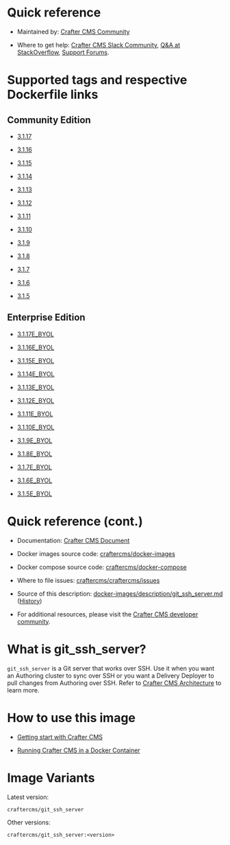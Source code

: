 # Quick reference

* Maintained by: [Crafter CMS Community](https://github.com/craftercms)

* Where to get help: [Crafter CMS Slack Community](https://craftercms.slack.com/join/shared_invite/enQtNDg0NzI3NzA0NjMwLWZmMGQzMDViMzA5NDE1YjMzM2M1N2JlOWJlZDA1MjA2MGJlZjgzNDVlMmI5ODQxNmNjMWQ3NzA5ZWNkN2UxOWE), [Q&A at StackOverflow](https://stackoverflow.com/questions/tagged/crafter-cms), [Support Forums](https://groups.google.com/forum/#!forum/craftercms).

# Supported tags and respective Dockerfile links

## Community Edition

* [3.1.17](https://github.com/craftercms/docker-images/blob/v3.1.17/images/git_ssh_server/Dockerfile)

* [3.1.16](https://github.com/craftercms/docker-images/blob/v3.1.16/images/git_ssh_server/Dockerfile)

* [3.1.15](https://github.com/craftercms/docker-images/blob/v3.1.15/images/git_ssh_server/Dockerfile)

* [3.1.14](https://github.com/craftercms/docker-images/blob/v3.1.14/images/git_ssh_server/Dockerfile)

* [3.1.13](https://github.com/craftercms/docker-images/blob/v3.1.13/images/git_ssh_server/Dockerfile)

* [3.1.12](https://github.com/craftercms/docker-images/blob/v3.1.12/images/git_ssh_server/Dockerfile)

* [3.1.11](https://github.com/craftercms/docker-images/blob/v3.1.11/images/git_ssh_server/Dockerfile)

* [3.1.10](https://github.com/craftercms/docker-images/blob/v3.1.10/images/git_ssh_server/Dockerfile)

* [3.1.9](https://github.com/craftercms/docker-images/blob/v3.1.9/images/git_ssh_server/Dockerfile)

* [3.1.8](https://github.com/craftercms/docker-images/blob/v3.1.8/images/git_ssh_server/Dockerfile)

* [3.1.7](https://github.com/craftercms/docker-images/blob/v3.1.7/images/git_ssh_server/Dockerfile)

* [3.1.6](https://github.com/craftercms/docker-images/blob/v3.1.6/images/git_ssh_server/Dockerfile)

* [3.1.5](https://github.com/craftercms/docker-images/blob/v3.1.5/images/git_ssh_server/Dockerfile)

## Enterprise Edition

* [3.1.17E_BYOL](https://github.com/craftercms/docker-images/blob/v3.1.17/images/git_ssh_server/Dockerfile)

* [3.1.16E_BYOL](https://github.com/craftercms/docker-images/blob/v3.1.16/images/git_ssh_server/Dockerfile)

* [3.1.15E_BYOL](https://github.com/craftercms/docker-images/blob/v3.1.15/images/git_ssh_server/Dockerfile)

* [3.1.14E_BYOL](https://github.com/craftercms/docker-images/blob/v3.1.14/images/git_ssh_server/Dockerfile)

* [3.1.13E_BYOL](https://github.com/craftercms/docker-images/blob/v3.1.13/images/git_ssh_server/Dockerfile)

* [3.1.12E_BYOL](https://github.com/craftercms/docker-images/blob/v3.1.12/images/git_ssh_server/Dockerfile)

* [3.1.11E_BYOL](https://github.com/craftercms/docker-images/blob/v3.1.11/images/git_ssh_server/Dockerfile)

* [3.1.10E_BYOL](https://github.com/craftercms/docker-images/blob/v3.1.10/images/git_ssh_server/Dockerfile)

* [3.1.9E_BYOL](https://github.com/craftercms/docker-images/blob/v3.1.9/images/git_ssh_server/Dockerfile)

* [3.1.8E_BYOL](https://github.com/craftercms/docker-images/blob/v3.1.8/images/git_ssh_server/Dockerfile)

* [3.1.7E_BYOL](https://github.com/craftercms/docker-images/blob/v3.1.7/images/git_ssh_server/Dockerfile)

* [3.1.6E_BYOL](https://github.com/craftercms/docker-images/blob/v3.1.6/images/git_ssh_server/Dockerfile)

* [3.1.5E_BYOL](https://github.com/craftercms/docker-images/blob/v3.1.5/images/git_ssh_server/Dockerfile)

# Quick reference (cont.)

* Documentation: [Crafter CMS Document](https://docs.craftercms.org/en/index.html)

* Docker images source code: [craftercms/docker-images](https://github.com/craftercms/docker-images)

* Docker compose source code: [craftercms/docker-compose](https://github.com/craftercms/docker-compose)

* Where to file issues: [craftercms/craftercms/issues](https://github.com/craftercms/craftercms/issues)

* Source of this description: [docker-images/description/git_ssh_server.md](https://github.com/craftercms/docker-images/tree/master/description/git_ssh_server.md) ([History](https://github.com/craftercms/docker-images/commits/master/description/git_ssh_server.md))

* For additional resources, please visit the [Crafter CMS developer community](http://craftercms.org/).

# What is git_ssh_server?

`git_ssh_server` is a Git server that works over SSH. Use it when you want an Authoring cluster to sync over SSH or you want a Delivery Deployer to pull changes from Authoring over SSH. Refer to [Crafter CMS Architecture](https://docs.craftercms.org/en/3.1/developers/architecture.html) to learn more.

# How to use this image

* [Getting start with Crafter CMS](https://docs.craftercms.org/en/3.1/getting-started/index.html)

* [Running Crafter CMS in a Docker Container](https://docs.craftercms.org/en/3.1/getting-started/quick-start-guide.html#running-crafter-cms-in-a-docker-container)

# Image Variants

Latest version:

```
craftercms/git_ssh_server
```

Other versions:

```
craftercms/git_ssh_server:<version>
```
